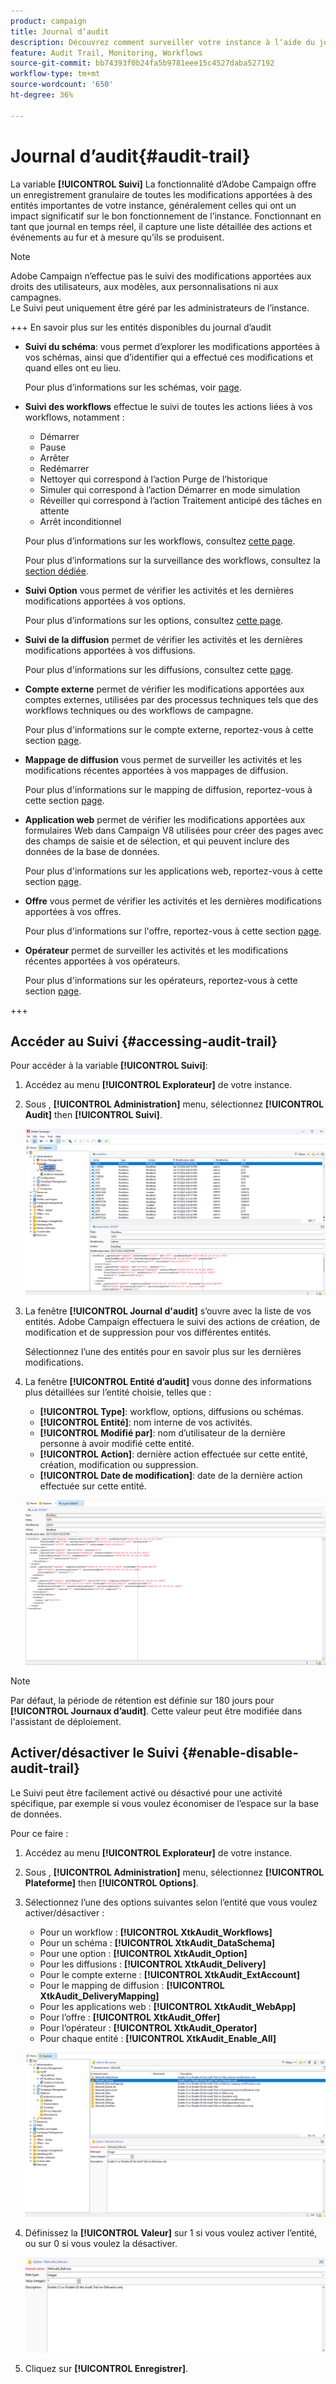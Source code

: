 ```yaml
---
product: campaign
title: Journal d’audit
description: Découvrez comment surveiller votre instance à lʼaide du journal dʼaudit Campaign
feature: Audit Trail, Monitoring, Workflows
source-git-commit: bb74393f0b24fa5b9781eee15c4527daba527192
workflow-type: tm+mt
source-wordcount: '650'
ht-degree: 36%

---
```


# Journal d’audit{#audit-trail}

La variable **[!UICONTROL Suivi]** La fonctionnalité d’Adobe Campaign offre un enregistrement granulaire de toutes les modifications apportées à des entités importantes de votre instance, généralement celles qui ont un impact significatif sur le bon fonctionnement de l’instance. Fonctionnant en tant que journal en temps réel, il capture une liste détaillée des actions et événements au fur et à mesure qu’ils se produisent.

>[!NOTE]
>
>Adobe Campaign n’effectue pas le suivi des modifications apportées aux droits des utilisateurs, aux modèles, aux personnalisations ni aux campagnes.\
>Le Suivi peut uniquement être géré par les administrateurs de l’instance.

+++ En savoir plus sur les entités disponibles du journal d’audit

* **Suivi du schéma**: vous permet d’explorer les modifications apportées à vos schémas, ainsi que d’identifier qui a effectué ces modifications et quand elles ont eu lieu.

  Pour plus d’informations sur les schémas, voir [page](../dev/schemas.md).

* **Suivi des workflows** effectue le suivi de toutes les actions liées à vos workflows, notamment :

   * Démarrer
   * Pause
   * Arrêter
   * Redémarrer
   * Nettoyer qui correspond à l’action Purge de l’historique
   * Simuler qui correspond à l’action Démarrer en mode simulation
   * Réveiller qui correspond à l’action Traitement anticipé des tâches en attente
   * Arrêt inconditionnel

  Pour plus d’informations sur les workflows, consultez [cette page](../../automation/workflow/about-workflows.md).

  Pour plus d’informations sur la surveillance des workflows, consultez la [section dédiée](../../automation/workflow/monitor-workflow-execution.md).

* **Suivi Option** vous permet de vérifier les activités et les dernières modifications apportées à vos options.

  Pour plus d’informations sur les options, consultez [cette page](https://experienceleague.adobe.com/en/docs/campaign-classic/using/installing-campaign-classic/appendices/configuring-campaign-options).

* **Suivi de la diffusion** permet de vérifier les activités et les dernières modifications apportées à vos diffusions.

  Pour plus d&#39;informations sur les diffusions, consultez cette [page](../start/create-message.md).

* **Compte externe** permet de vérifier les modifications apportées aux comptes externes, utilisées par des processus techniques tels que des workflows techniques ou des workflows de campagne.

  Pour plus d&#39;informations sur le compte externe, reportez-vous à cette section [page](../config/external-accounts.md).

* **Mappage de diffusion** vous permet de surveiller les activités et les modifications récentes apportées à vos mappages de diffusion.

  Pour plus d&#39;informations sur le mapping de diffusion, reportez-vous à cette section [page](../audiences/target-mappings.md).

* **Application web** permet de vérifier les modifications apportées aux formulaires Web dans Campaign V8 utilisées pour créer des pages avec des champs de saisie et de sélection, et qui peuvent inclure des données de la base de données.

  Pour plus d&#39;informations sur les applications web, reportez-vous à cette section [page](../dev/webapps.md).

* **Offre** vous permet de vérifier les activités et les dernières modifications apportées à vos offres.

  Pour plus d&#39;informations sur l&#39;offre, reportez-vous à cette section [page](../interaction/interaction.md).

* **Opérateur** permet de surveiller les activités et les modifications récentes apportées à vos opérateurs.

  Pour plus d&#39;informations sur les opérateurs, reportez-vous à cette section [page](../interaction/interaction-operators.md).

+++

## Accéder au Suivi {#accessing-audit-trail}

Pour accéder à la variable **[!UICONTROL Suivi]**:

1. Accédez au menu **[!UICONTROL Explorateur]** de votre instance.

1. Sous , **[!UICONTROL Administration]** menu, sélectionnez **[!UICONTROL Audit]** then **[!UICONTROL Suivi]**.

   ![](assets/audit-trail-1.png)

1. La fenêtre **[!UICONTROL Journal d&#39;audit]** s’ouvre avec la liste de vos entités. Adobe Campaign effectuera le suivi des actions de création, de modification et de suppression pour vos différentes entités.

   Sélectionnez l’une des entités pour en savoir plus sur les dernières modifications.

1. La fenêtre **[!UICONTROL Entité d’audit]** vous donne des informations plus détaillées sur l’entité choisie, telles que :

   * **[!UICONTROL Type]**: workflow, options, diffusions ou schémas.
   * **[!UICONTROL Entité]**: nom interne de vos activités.
   * **[!UICONTROL Modifié par]**: nom d’utilisateur de la dernière personne à avoir modifié cette entité.
   * **[!UICONTROL Action]**: dernière action effectuée sur cette entité, création, modification ou suppression.
   * **[!UICONTROL Date de modification]**: date de la dernière action effectuée sur cette entité.

   ![](assets/audit-trail-2.png)

>[!NOTE]
>
>Par défaut, la période de rétention est définie sur 180 jours pour **[!UICONTROL Journaux d’audit]**. Cette valeur peut être modifiée dans l&#39;assistant de déploiement.

## Activer/désactiver le Suivi {#enable-disable-audit-trail}

Le Suivi peut être facilement activé ou désactivé pour une activité spécifique, par exemple si vous voulez économiser de l’espace sur la base de données.

Pour ce faire :

1. Accédez au menu **[!UICONTROL Explorateur]** de votre instance.

1. Sous , **[!UICONTROL Administration]** menu, sélectionnez **[!UICONTROL Plateforme]** then **[!UICONTROL Options]**.

1. Sélectionnez l’une des options suivantes selon l’entité que vous voulez activer/désactiver :

   * Pour un workflow : **[!UICONTROL XtkAudit_Workflows]**
   * Pour un schéma : **[!UICONTROL XtkAudit_DataSchema]**
   * Pour une option : **[!UICONTROL XtkAudit_Option]**
   * Pour les diffusions : **[!UICONTROL XtkAudit_Delivery]**
   * Pour le compte externe : **[!UICONTROL XtkAudit_ExtAccount]**
   * Pour le mapping de diffusion : **[!UICONTROL XtkAudit_DeliveryMapping]**
   * Pour les applications web : **[!UICONTROL XtkAudit_WebApp]**
   * Pour l’offre : **[!UICONTROL XtkAudit_Offer]**
   * Pour l’opérateur : **[!UICONTROL XtkAudit_Operator]**
   * Pour chaque entité : **[!UICONTROL XtkAudit_Enable_All]**

   ![](assets/audit-trail-3.png)

1. Définissez la **[!UICONTROL Valeur]** sur 1 si vous voulez activer l’entité, ou sur 0 si vous voulez la désactiver.

   ![](assets/audit-trail-4.png)

1. Cliquez sur **[!UICONTROL Enregistrer]**.
